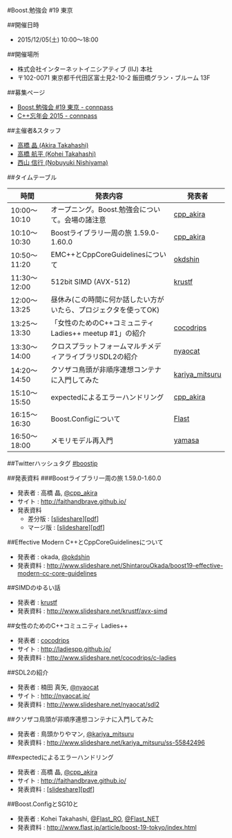 #Boost.勉強会 #19 東京

##開催日時
- 2015/12/05(土) 10:00〜18:00


##開催場所
- 株式会社インターネットイニシアティブ (IIJ) 本社
- 〒102-0071 東京都千代田区富士見2-10-2 飯田橋グラン・ブルーム 13F


##募集ページ
- [Boost.勉強会 #19 東京 - connpass](http://connpass.com/event/21925/)
- [C++忘年会 2015 - connpass](http://connpass.com/event/21926/)


##主催者&スタッフ
- [高橋 晶 (Akira Takahashi)](https://twitter.com/cpp_akira)
- [高橋 航平 (Kohei Takahashi)](http://twitter.com/Flast_RO)
- [西山 信行 (Nobuyuki Nishiyama)](https://twitter.com/5mingame2)


##タイムテーブル

| 時間 | 発表内容 | 発表者 |
|------|----------|--------|
| 10:00～10:10 | オープニング。Boost.勉強会について。会場の諸注意 | [cpp_akira](https://twitter.com/cpp_akira) |
| 10:10～10:30 | Boostライブラリ一周の旅 1.59.0-1.60.0 | [cpp_akira](https://twitter.com/cpp_akira) |
| 10:50～11:20 | EMC++とCppCoreGuidelinesについて | [okdshin](https://twitter.com/okdshin) |
| 11:30～12:00 | 512bit SIMD (AVX-512) | [krustf](https://twitter.com/krustf) |
| 12:00～13:25 | 昼休み(この時間に何か話したい方がいたら、プロジェクタを使ってOK) | |
| 13:25〜13:30 | 「女性のためのC++コミュニティ Ladies++ meetup #1」の紹介 | [cocodrips](https://twitter.com/cocodrips) |
| 13:30～14:00 | クロスプラットフォームマルチメディアライブラリSDL2の紹介 | [nyaocat](https://twitter.com/nyaocat) | |
| 14:20～14:50 | クソザコ鳥頭が非順序連想コンテナに入門してみた | [kariya_mitsuru](https://twitter.com/kariya_mitsuru) |
| 15:10～15:50 | expectedによるエラーハンドリング | [cpp_akira](https://twitter.com/cpp_akira) |
| 16:15～16:30 | Boost.Configについて | [Flast](https://twitter.com/Flast_RO) |
| 16:50～18:00 | メモリモデル再入門 | [yamasa](https://twitter.com/yamasa)  |


##Twitterハッシュタグ
[#boostjp](https://twitter.com/search?q=%23boostjp)

##発表資料
###Boostライブラリ一周の旅 1.59.0-1.60.0
- 発表者 : 高橋 晶, [@cpp_akira](https://twitter.com/cpp_akira)
- サイト : <http://faithandbrave.github.io/>
- 発表資料
    - 差分版 : [[slideshare](http://www.slideshare.net/faithandbrave/boost-tour-1600)][[pdf](https://dl.dropboxusercontent.com/u/1682460/presentation/boost_19/boost_tour_1_60_0.pdf)]
    - マージ版 : [[slideshare](http://www.slideshare.net/faithandbrave/boost-tour-1600-merge)][[pdf](https://dl.dropboxusercontent.com/u/1682460/presentation/boost_19/boost_tour_1_60_0_merge.pdf)]


##Effective Modern C++とCppCoreGuidelinesについて
- 発表者 : okada, [@okdshin](https://twitter.com/okdshin)
- 発表資料 : <http://www.slideshare.net/ShintarouOkada/boost19-effective-modern-cc-core-guidelines>


##SIMDのゆるい話
- 発表者 : [krustf](https://twitter.com/krustf)
- 発表資料 : <http://www.slideshare.net/krustf/avx-simd>


##女性のためのC++コミュニティ Ladies++
- 発表者 : [cocodrips](https://twitter.com/cocodrips)
- サイト : <http://ladiespp.github.io/>
- 発表資料 : <http://www.slideshare.net/cocodrips/c-ladies>


##SDL2の紹介
- 発表者 : 楠田 真矢, [@nyaocat](https://twitter.com/nyaocat)
- サイト : <http://nyaocat.jp/>
- 発表資料 : <http://www.slideshare.net/nyaocat/sdl2>


##クソザコ鳥頭が非順序連想コンテナに入門してみた
- 発表者 : 鳥頭かりやマン, [@kariya_mitsuru](https://twitter.com/kariya_mitsuru)
- 発表資料 : <http://www.slideshare.net/kariya_mitsuru/ss-55842496>


##expectedによるエラーハンドリング
- 発表者 : 高橋 晶, [@cpp_akira](https://twitter.com/cpp_akira)
- サイト : <http://faithandbrave.github.io/>
- 発表資料 : [[slideshare](http://www.slideshare.net/faithandbrave/error-handling-using-expected)][[pdf](https://dl.dropboxusercontent.com/u/1682460/presentation/boost_19/expected.pdf)]


##Boost.ConfigとSG10と
- 発表者 : Kohei Takahashi, [@Flast_RO](https://twitter.com/Flast_RO), [@Flast_NET](https://twitter.com/Flast_NET)
- 発表資料 : <http://www.flast.jp/article/boost-19-tokyo/index.html>

